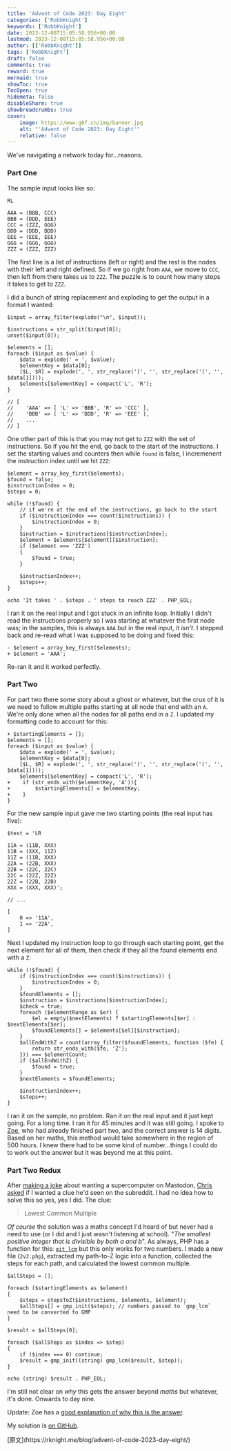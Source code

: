 ```yaml
---
title: 'Advent of Code 2023: Day Eight'
categories: ['RobbKnight']
keywords: ['RobbKnight']
date: 2023-12-08T15:05:58.956+00:00
lastmod: 2023-12-08T15:05:58.956+00:00
author: [['RobbKnight']]
tags: ['RobbKnight']
draft: false 
comments: true
reward: true 
mermaid: true 
showToc: true 
TocOpen: true 
hidemeta: false 
disableShare: true 
showbreadcrumbs: true 
cover:
    image: https://www.g0f.cn/img/banner.jpg
    alt: "'Advent of Code 2023: Day Eight'"
    relative: false
---
```


<div>

<p>We've navigating a network today for...reasons.</p>
<h3>Part One</h3>
<p>The sample input looks like so:</p>
<pre class="language-text"><code class="language-text">RL<br/><br/>AAA = (BBB, CCC)<br/>BBB = (DDD, EEE)<br/>CCC = (ZZZ, GGG)<br/>DDD = (DDD, DDD)<br/>EEE = (EEE, EEE)<br/>GGG = (GGG, GGG)<br/>ZZZ = (ZZZ, ZZZ)</code></pre>
<p>The first line is a list of instructions (left or right) and the rest is the nodes with their left and right defined. So if we go right from <code>AAA</code>, we move to <code>CCC</code>, then left from there takes us to <code>ZZZ</code>. The puzzle is to count how many steps it takes to get to <code>ZZZ</code>.</p>
<p>I did a bunch of string replacement and exploding to get the output in a format I wanted:</p>
<pre class="language-php"><code class="language-php"><span class="token variable">$input</span> <span class="token operator">=</span> <span class="token function">array_filter</span><span class="token punctuation">(</span><span class="token function">explode</span><span class="token punctuation">(</span><span class="token string double-quoted-string">"\n"</span><span class="token punctuation">,</span> <span class="token variable">$input</span><span class="token punctuation">)</span><span class="token punctuation">)</span><span class="token punctuation">;</span><br/><br/><span class="token variable">$instructions</span> <span class="token operator">=</span> <span class="token function">str_split</span><span class="token punctuation">(</span><span class="token variable">$input</span><span class="token punctuation">[</span><span class="token number">0</span><span class="token punctuation">]</span><span class="token punctuation">)</span><span class="token punctuation">;</span><br/><span class="token keyword">unset</span><span class="token punctuation">(</span><span class="token variable">$input</span><span class="token punctuation">[</span><span class="token number">0</span><span class="token punctuation">]</span><span class="token punctuation">)</span><span class="token punctuation">;</span><br/><br/><span class="token variable">$elements</span> <span class="token operator">=</span> <span class="token punctuation">[</span><span class="token punctuation">]</span><span class="token punctuation">;</span><br/><span class="token keyword">foreach</span> <span class="token punctuation">(</span><span class="token variable">$input</span> <span class="token keyword">as</span> <span class="token variable">$value</span><span class="token punctuation">)</span> <span class="token punctuation">&#123;</span><br/>    <span class="token variable">$data</span> <span class="token operator">=</span> <span class="token function">explode</span><span class="token punctuation">(</span><span class="token string single-quoted-string">' = '</span><span class="token punctuation">,</span> <span class="token variable">$value</span><span class="token punctuation">)</span><span class="token punctuation">;</span><br/>    <span class="token variable">$elementKey</span> <span class="token operator">=</span> <span class="token variable">$data</span><span class="token punctuation">[</span><span class="token number">0</span><span class="token punctuation">]</span><span class="token punctuation">;</span><br/>    <span class="token punctuation">[</span><span class="token variable">$L</span><span class="token punctuation">,</span> <span class="token variable">$R</span><span class="token punctuation">]</span> <span class="token operator">=</span> <span class="token function">explode</span><span class="token punctuation">(</span><span class="token string single-quoted-string">', '</span><span class="token punctuation">,</span> <span class="token function">str_replace</span><span class="token punctuation">(</span><span class="token string single-quoted-string">')'</span><span class="token punctuation">,</span> <span class="token string single-quoted-string">''</span><span class="token punctuation">,</span> <span class="token function">str_replace</span><span class="token punctuation">(</span><span class="token string single-quoted-string">'('</span><span class="token punctuation">,</span> <span class="token string single-quoted-string">''</span><span class="token punctuation">,</span> <span class="token variable">$data</span><span class="token punctuation">[</span><span class="token number">1</span><span class="token punctuation">]</span><span class="token punctuation">)</span><span class="token punctuation">)</span><span class="token punctuation">)</span><span class="token punctuation">;</span><br/>    <span class="token variable">$elements</span><span class="token punctuation">[</span><span class="token variable">$elementKey</span><span class="token punctuation">]</span> <span class="token operator">=</span> <span class="token function">compact</span><span class="token punctuation">(</span><span class="token string single-quoted-string">'L'</span><span class="token punctuation">,</span> <span class="token string single-quoted-string">'R'</span><span class="token punctuation">)</span><span class="token punctuation">;</span><br/><span class="token punctuation">&#125;</span><br/><br/><span class="token comment">// [</span><br/><span class="token comment">//    'AAA' =&gt; [ 'L' =&gt; 'BBB', 'R' =&gt; 'CCC' ],</span><br/><span class="token comment">//    'BBB' =&gt; [ 'L' =&gt; 'DDD', 'R' =&gt; 'EEE' ],</span><br/><span class="token comment">//    ...</span><br/><span class="token comment">// ]</span></code></pre>
<p>One other part of this is that you may not get to <code>ZZZ</code> with the set of instructions. So if you hit the end, go back to the start of the instructions. I set the starting values and counters then while <code>found</code> is false, I incremenent the instruction index until we hit <code>ZZZ</code>:</p>
<pre class="language-php"><code class="language-php"><span class="token variable">$element</span> <span class="token operator">=</span> <span class="token function">array_key_first</span><span class="token punctuation">(</span><span class="token variable">$elements</span><span class="token punctuation">)</span><span class="token punctuation">;</span><br/><span class="token variable">$found</span> <span class="token operator">=</span> <span class="token constant boolean">false</span><span class="token punctuation">;</span><br/><span class="token variable">$instructionIndex</span> <span class="token operator">=</span> <span class="token number">0</span><span class="token punctuation">;</span><br/><span class="token variable">$steps</span> <span class="token operator">=</span> <span class="token number">0</span><span class="token punctuation">;</span><br/><br/><span class="token keyword">while</span> <span class="token punctuation">(</span><span class="token operator">!</span><span class="token variable">$found</span><span class="token punctuation">)</span> <span class="token punctuation">&#123;</span><br/>    <span class="token comment">// if we're at the end of the instructions, go back to the start</span><br/>    <span class="token keyword">if</span> <span class="token punctuation">(</span><span class="token variable">$instructionIndex</span> <span class="token operator">===</span> <span class="token function">count</span><span class="token punctuation">(</span><span class="token variable">$instructions</span><span class="token punctuation">)</span><span class="token punctuation">)</span> <span class="token punctuation">&#123;</span><br/>        <span class="token variable">$instructionIndex</span> <span class="token operator">=</span> <span class="token number">0</span><span class="token punctuation">;</span><br/>    <span class="token punctuation">&#125;</span><br/>    <span class="token variable">$instruction</span> <span class="token operator">=</span> <span class="token variable">$instructions</span><span class="token punctuation">[</span><span class="token variable">$instructionIndex</span><span class="token punctuation">]</span><span class="token punctuation">;</span><br/>    <span class="token variable">$element</span> <span class="token operator">=</span> <span class="token variable">$elements</span><span class="token punctuation">[</span><span class="token variable">$element</span><span class="token punctuation">]</span><span class="token punctuation">[</span><span class="token variable">$instruction</span><span class="token punctuation">]</span><span class="token punctuation">;</span><br/>    <span class="token keyword">if</span> <span class="token punctuation">(</span><span class="token variable">$element</span> <span class="token operator">===</span> <span class="token string single-quoted-string">'ZZZ'</span><span class="token punctuation">)</span><br/>    <span class="token punctuation">&#123;</span><br/>        <span class="token variable">$found</span> <span class="token operator">=</span> <span class="token constant boolean">true</span><span class="token punctuation">;</span><br/>    <span class="token punctuation">&#125;</span><br/><br/>    <span class="token variable">$instructionIndex</span><span class="token operator">++</span><span class="token punctuation">;</span><br/>    <span class="token variable">$steps</span><span class="token operator">++</span><span class="token punctuation">;</span><br/><span class="token punctuation">&#125;</span><br/><br/><span class="token keyword">echo</span> <span class="token string single-quoted-string">'It takes '</span> <span class="token operator">.</span> <span class="token variable">$steps</span> <span class="token operator">.</span> <span class="token string single-quoted-string">' steps to reach ZZZ'</span> <span class="token operator">.</span> <span class="token constant">PHP_EOL</span><span class="token punctuation">;</span></code></pre>
<p>I ran it on the real input and I got stuck in an infinite loop. Initially I didn't read the instructions properly so I was starting at whatever the first node was; in the samples, this is always <code>AAA</code> but in the real input, it <em>isn't</em>. I stepped back and re-read what I was supposed to be doing and fixed this:</p>
<pre class="language-diff"><code class="language-diff"><span class="token deleted-sign deleted"><span class="token prefix deleted">-</span><span class="token line"> $element = array_key_first($elements);<br/></span></span><span class="token inserted-sign inserted"><span class="token prefix inserted">+</span><span class="token line"> $element = 'AAA';</span></span></code></pre>
<p>Re-ran it and it worked perfectly.</p>
<h3>Part Two</h3>
<p>For part two there some story about a ghost or whatever, but the crux of it is we need to follow multiple paths starting at all node that end with an <code>A</code>. We're only done when all the nodes for all paths end in a <code>Z</code>. I updated my formatting code to account for this:</p>
<pre class="language-diff"><code class="language-diff"><span class="token inserted-sign inserted"><span class="token prefix inserted">+</span><span class="token line"> $startingElements = [];<br/></span></span>$elements = [];<br/>foreach ($input as $value) &#123;<br/><span class="token unchanged"><span class="token prefix unchanged"> </span><span class="token line">   $data = explode(' = ', $value);<br/></span><span class="token prefix unchanged"> </span><span class="token line">   $elementKey = $data[0];<br/></span><span class="token prefix unchanged"> </span><span class="token line">   [$L, $R] = explode(', ', str_replace(')', '', str_replace('(', '', $data[1])));<br/></span><span class="token prefix unchanged"> </span><span class="token line">   $elements[$elementKey] = compact('L', 'R');<br/></span></span><span class="token inserted-sign inserted"><span class="token prefix inserted">+</span><span class="token line">    if (str_ends_with($elementKey, 'A'))&#123;<br/></span><span class="token prefix inserted">+</span><span class="token line">        $startingElements[] = $elementKey;<br/></span><span class="token prefix inserted">+</span><span class="token line">    &#125;<br/></span></span>&#125;</code></pre>
<p>For the new sample input gave me two starting points (the real input has five):</p>
<pre class="language-php"><code class="language-php"><span class="token variable">$test</span> <span class="token operator">=</span> <span class="token string single-quoted-string">'LR<br/><br/>11A = (11B, XXX)<br/>11B = (XXX, 11Z)<br/>11Z = (11B, XXX)<br/>22A = (22B, XXX)<br/>22B = (22C, 22C)<br/>22C = (22Z, 22Z)<br/>22Z = (22B, 22B)<br/>XXX = (XXX, XXX)'</span><span class="token punctuation">;</span><br/><br/><span class="token comment">// ...</span><br/><br/><span class="token punctuation">[</span><br/>    <span class="token number">0</span> <span class="token operator">=&gt;</span> <span class="token string single-quoted-string">'11A'</span><span class="token punctuation">,</span><br/>    <span class="token number">1</span> <span class="token operator">=&gt;</span> <span class="token string single-quoted-string">'22A'</span><span class="token punctuation">,</span><br/><span class="token punctuation">]</span></code></pre>
<p>Next I updated my instruction loop to go through each starting point, get the next element for all of them, then check if they all the found elements end with a <code>Z</code>:</p>
<pre class="language-php"><code class="language-php"><span class="token keyword">while</span> <span class="token punctuation">(</span><span class="token operator">!</span><span class="token variable">$found</span><span class="token punctuation">)</span> <span class="token punctuation">&#123;</span><br/>    <span class="token keyword">if</span> <span class="token punctuation">(</span><span class="token variable">$instructionIndex</span> <span class="token operator">===</span> <span class="token function">count</span><span class="token punctuation">(</span><span class="token variable">$instructions</span><span class="token punctuation">)</span><span class="token punctuation">)</span> <span class="token punctuation">&#123;</span><br/>        <span class="token variable">$instructionIndex</span> <span class="token operator">=</span> <span class="token number">0</span><span class="token punctuation">;</span><br/>    <span class="token punctuation">&#125;</span><br/>    <span class="token variable">$foundElements</span> <span class="token operator">=</span> <span class="token punctuation">[</span><span class="token punctuation">]</span><span class="token punctuation">;</span><br/>    <span class="token variable">$instruction</span> <span class="token operator">=</span> <span class="token variable">$instructions</span><span class="token punctuation">[</span><span class="token variable">$instructionIndex</span><span class="token punctuation">]</span><span class="token punctuation">;</span><br/>    <span class="token variable">$check</span> <span class="token operator">=</span> <span class="token constant boolean">true</span><span class="token punctuation">;</span><br/>    <span class="token keyword">foreach</span> <span class="token punctuation">(</span><span class="token variable">$elementRange</span> <span class="token keyword">as</span> <span class="token variable">$er</span><span class="token punctuation">)</span> <span class="token punctuation">&#123;</span><br/>        <span class="token variable">$el</span> <span class="token operator">=</span> <span class="token keyword">empty</span><span class="token punctuation">(</span><span class="token variable">$nextElements</span><span class="token punctuation">)</span> <span class="token operator">?</span> <span class="token variable">$startingElements</span><span class="token punctuation">[</span><span class="token variable">$er</span><span class="token punctuation">]</span> <span class="token punctuation">:</span> <span class="token variable">$nextElements</span><span class="token punctuation">[</span><span class="token variable">$er</span><span class="token punctuation">]</span><span class="token punctuation">;</span><br/>        <span class="token variable">$foundElements</span><span class="token punctuation">[</span><span class="token punctuation">]</span> <span class="token operator">=</span> <span class="token variable">$elements</span><span class="token punctuation">[</span><span class="token variable">$el</span><span class="token punctuation">]</span><span class="token punctuation">[</span><span class="token variable">$instruction</span><span class="token punctuation">]</span><span class="token punctuation">;</span><br/>    <span class="token punctuation">&#125;</span><br/>    <span class="token variable">$allEndWithZ</span> <span class="token operator">=</span> <span class="token function">count</span><span class="token punctuation">(</span><span class="token function">array_filter</span><span class="token punctuation">(</span><span class="token variable">$foundElements</span><span class="token punctuation">,</span> <span class="token keyword">function</span> <span class="token punctuation">(</span><span class="token variable">$fe</span><span class="token punctuation">)</span> <span class="token punctuation">&#123;</span><br/>        <span class="token keyword">return</span> <span class="token function">str_ends_with</span><span class="token punctuation">(</span><span class="token variable">$fe</span><span class="token punctuation">,</span> <span class="token string single-quoted-string">'Z'</span><span class="token punctuation">)</span><span class="token punctuation">;</span><br/>    <span class="token punctuation">&#125;</span><span class="token punctuation">)</span><span class="token punctuation">)</span> <span class="token operator">===</span> <span class="token variable">$elementCount</span><span class="token punctuation">;</span><br/>    <span class="token keyword">if</span> <span class="token punctuation">(</span><span class="token variable">$allEndWithZ</span><span class="token punctuation">)</span> <span class="token punctuation">&#123;</span><br/>        <span class="token variable">$found</span> <span class="token operator">=</span> <span class="token constant boolean">true</span><span class="token punctuation">;</span><br/>    <span class="token punctuation">&#125;</span><br/>    <span class="token variable">$nextElements</span> <span class="token operator">=</span> <span class="token variable">$foundElements</span><span class="token punctuation">;</span><br/><br/>    <span class="token variable">$instructionIndex</span><span class="token operator">++</span><span class="token punctuation">;</span><br/>    <span class="token variable">$steps</span><span class="token operator">++</span><span class="token punctuation">;</span><br/><span class="token punctuation">&#125;</span></code></pre>
<p>I ran it on the sample, no problem. Ran it on the real input and it just kept going. For a long time. I ran it for 45 minutes and it was still going. I spoke to <a href="https://zoeaubert.me">Zoe</a>, who had already finished part two, and the correct answer is 14 digits. Based on her maths, this method would take somewhere in the region of 500 hours. I knew there had to be some kind of number...things I could do to work out the answer but it was beyond me at this point.</p>
<h3>Part Two Redux</h3>
<p>After <a href="https://social.lol/@robb/111545115167242100">making a joke</a> about wanting a supercomputer on Mastodon, <a href="https://fosstodon.org/@chrishannah/111545160939769663">Chris asked</a> if I wanted a clue he'd seen on the subreddit. I had no idea how to solve this so yes, yes I did. The clue:</p>
<blockquote>
<p>Lowest Common Multiple</p>
</blockquote>
<p><em>Of course</em> the solution was a maths concept I'd heard of but never had a need to use (or I did and I just wasn't listening at school). "<em>The smallest positive integer that is divisible by both a and b</em>". As always, PHP has a function for this: <a href="https://www.php.net/manual/en/function.gmp-lcm.php"><code>git_lcm</code></a> but this only works for two numbers. I made a new file (<code>2v2.php</code>), extracted my path-to-Z logic into a function, collected the steps for each path, and calculated the lowest common multiple.</p>
<pre class="language-php"><code class="language-php"><span class="token variable">$allSteps</span> <span class="token operator">=</span> <span class="token punctuation">[</span><span class="token punctuation">]</span><span class="token punctuation">;</span><br/><br/><span class="token keyword">foreach</span> <span class="token punctuation">(</span><span class="token variable">$startingElements</span> <span class="token keyword">as</span> <span class="token variable">$element</span><span class="token punctuation">)</span><br/><span class="token punctuation">&#123;</span><br/>    <span class="token variable">$steps</span> <span class="token operator">=</span> <span class="token function">stepsToZ</span><span class="token punctuation">(</span><span class="token variable">$instructions</span><span class="token punctuation">,</span> <span class="token variable">$elements</span><span class="token punctuation">,</span> <span class="token variable">$element</span><span class="token punctuation">)</span><span class="token punctuation">;</span><br/>    <span class="token variable">$allSteps</span><span class="token punctuation">[</span><span class="token punctuation">]</span> <span class="token operator">=</span> <span class="token function">gmp_init</span><span class="token punctuation">(</span><span class="token variable">$steps</span><span class="token punctuation">)</span><span class="token punctuation">;</span> <span class="token comment">// numbers passed to `gmp_lcm` need to be converted to GMP</span><br/><span class="token punctuation">&#125;</span><br/><br/><span class="token variable">$result</span> <span class="token operator">=</span> <span class="token variable">$allSteps</span><span class="token punctuation">[</span><span class="token number">0</span><span class="token punctuation">]</span><span class="token punctuation">;</span><br/><br/><span class="token keyword">foreach</span> <span class="token punctuation">(</span><span class="token variable">$allSteps</span> <span class="token keyword">as</span> <span class="token variable">$index</span> <span class="token operator">=&gt;</span> <span class="token variable">$step</span><span class="token punctuation">)</span><br/><span class="token punctuation">&#123;</span><br/>    <span class="token keyword">if</span> <span class="token punctuation">(</span><span class="token variable">$index</span> <span class="token operator">===</span> <span class="token number">0</span><span class="token punctuation">)</span> <span class="token keyword">continue</span><span class="token punctuation">;</span><br/>    <span class="token variable">$result</span> <span class="token operator">=</span> <span class="token function">gmp_init</span><span class="token punctuation">(</span><span class="token punctuation">(</span><span class="token keyword type-casting">string</span><span class="token punctuation">)</span> <span class="token function">gmp_lcm</span><span class="token punctuation">(</span><span class="token variable">$result</span><span class="token punctuation">,</span> <span class="token variable">$step</span><span class="token punctuation">)</span><span class="token punctuation">)</span><span class="token punctuation">;</span><br/><span class="token punctuation">&#125;</span><br/><br/><span class="token keyword">echo</span> <span class="token punctuation">(</span><span class="token keyword type-casting">string</span><span class="token punctuation">)</span> <span class="token variable">$result</span> <span class="token operator">.</span> <span class="token constant">PHP_EOL</span><span class="token punctuation">;</span></code></pre>
<p>I'm still not clear on <em>why</em> this gets the answer beyond <em>maths</em> but whatever, it's done. Onwards to day nine.</p>
<p>Update: Zoe has a <a href="https://zoeaubert.me/blog/advent-of-code-2023-day-08/">good explanation of why this is the answer</a>.</p>
<p>My solution is <a href="https://github.com/rknightuk/adventofcode/tree/main/2023/08">on GitHub</a>.</p>

</div>

<div>
[原文](https://rknight.me/blog/advent-of-code-2023-day-eight/)
</div>

